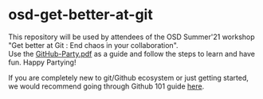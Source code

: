 # osd-get-better-at-git
This repository will be used by attendees of the OSD Summer'21 workshop "Get better at Git : End chaos in your collaboration".  
Use the [GitHub-Party.pdf](Get-better-at-git.pdf) as a guide and follow the steps to learn and have fun.  Happy Partying!

If you are completely new to git/Github ecosystem or just getting started, we would recommend going through Github 101 guide [here](https://github.com/renana/osd-github-101/blob/main/Github%20101%20OSD%20Summer%202021.pdf).
